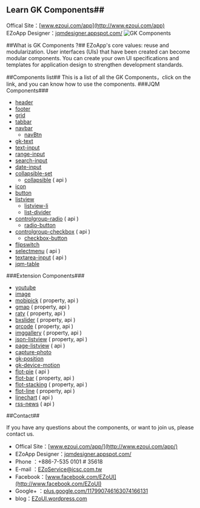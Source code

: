 ## Learn GK Components##
Offical Site：[www.ezoui.com/app](http://www.ezoui.com/app)  
EZoApp Designer：[jqmdesigner.appspot.com/](http://jqmdesigner.appspot.com/)
![GK Components](https://raw.githubusercontent.com/ezoapp/Learn-GK-Components/master/img/banner.jpg)
  
##What is GK Components ?##
EZoApp's core values: reuse and modularization. User interfaces (UIs) that have been created can become modular components. You can create your own UI specifications and templates for application design to strengthen development standards.

##Components list##
This is a list of all the GK Components，click on the link, and you can know how to use the components.
###JQM Components###
* [header](https://github.com/ezoapp/Learn-GK-Components/blob/master/docs/GKComponent-header.md)
* [footer](https://github.com/ezoapp/Learn-GK-Components/blob/master/docs/GKComponent-footer.md)
* [grid](https://github.com/ezoapp/Learn-GK-Components/blob/master/docs/GKComponent-grid.md)
* [tabbar](https://github.com/ezoapp/Learn-GK-Components/blob/master/docs/GKComponent-tabbar.md)
* [navbar](https://github.com/ezoapp/Learn-GK-Components/blob/master/docs/GKComponent-navbar.md)
	* [navBtn](https://github.com/ezoapp/Learn-GK-Components/blob/master/docs/GKComponent-navbtn.md)
* [gk-text](https://github.com/ezoapp/Learn-GK-Components/blob/master/docs/GKComponent-gk-text.md)
* [text-input](https://github.com/ezoapp/Learn-GK-Components/blob/master/docs/GKComponent-text-input.md) 
* [range-input](https://github.com/ezoapp/Learn-GK-Components/blob/master/docs/GKComponent-range-input.md)
* [search-input](https://github.com/ezoapp/Learn-GK-Components/blob/master/docs/GKComponent-search-input.md)
* [date-input](https://github.com/ezoapp/Learn-GK-Components/blob/master/docs/GKComponent-date-input.md)
* [collapsible-set](https://github.com/ezoapp/Learn-GK-Components/blob/master/docs/GKComponent-collapsible-set.md)
	* [collapsible](https://github.com/ezoapp/Learn-GK-Components/blob/master/docs/GKComponent-collapsible.md) ( api )
* [icon](https://github.com/ezoapp/Learn-GK-Components/blob/master/docs/GKComponent-icon.md)
* [button](https://github.com/ezoapp/Learn-GK-Components/blob/master/docs/GKComponent-button.md) 
* [listview](https://github.com/ezoapp/Learn-GK-Components/blob/master/docs/GKComponent-listview.md)
	* [listview-li](https://github.com/ezoapp/Learn-GK-Components/blob/master/docs/GKComponent-listview-li.md)
	* [list-divider](https://github.com/ezoapp/Learn-GK-Components/blob/master/docs/GKComponent-list-divider.md)
* [controlgroup-radio](https://github.com/ezoapp/Learn-GK-Components/blob/master/docs/GKComponent-controlgroup-radio.md) ( api )
	* [radio-button](https://github.com/ezoapp/Learn-GK-Components/blob/master/docs/GKComponent-radio-button.md)
* [controlgroup-checkbox](https://github.com/ezoapp/Learn-GK-Components/blob/master/docs/GKComponent-controlgroup-checkbox.md) ( api )
	* [checkbox-button](https://github.com/ezoapp/Learn-GK-Components/blob/master/docs/GKComponent-checkbox-button.md)
* [flipswitch](https://github.com/ezoapp/Learn-GK-Components/blob/master/docs/GKComponent-flipwitch.md)
* [selectmenu](https://github.com/ezoapp/Learn-GK-Components/blob/master/docs/GKComponent-selectmenu.md) ( api )
* [textarea-input](https://github.com/ezoapp/Learn-GK-Components/blob/master/docs/GKComponent-textarea-input.md) ( api )
* [jqm-table](https://github.com/ezoapp/Learn-GK-Components/blob/master/docs/GKComponent-jqm-table.md)

###Extension Components###
* [youtube](https://github.com/ezoapp/Learn-GK-Components/blob/master/docs/GKComponent-youtube.md)
* [image](https://github.com/ezoapp/Learn-GK-Components/blob/master/docs/GKComponent-image.md)
* [mobipick](https://github.com/ezoapp/Learn-GK-Components/blob/master/docs/GKComponent-mobipick.md) ( property, api )
* [gmap](https://github.com/ezoapp/Learn-GK-Components/blob/master/docs/GKComponent-gmap.md) ( property, api )
* [raty](https://github.com/ezoapp/Learn-GK-Components/blob/master/docs/GKComponent-raty.md) ( property, api )
* [bxslider](https://github.com/ezoapp/Learn-GK-Components/blob/master/docs/GKComponent-bxslider.md) ( property, api )
* [qrcode](https://github.com/ezoapp/Learn-GK-Components/blob/master/docs/GKComponent-qrcode.md) ( property, api )
* [imggallery](https://github.com/ezoapp/Learn-GK-Components/blob/master/docs/GKComponent-imggallery.md) ( property, api )
* [json-listview](https://github.com/ezoapp/Learn-GK-Components/blob/master/docs/GKComponent-json-listview.md) ( property, api )
* [page-listview](https://github.com/ezoapp/Learn-GK-Components/blob/master/docs/GKComponent-page-listview.md) ( api )
* [capture-photo](https://github.com/ezoapp/Learn-GK-Components/blob/master/docs/GKComponent-capture-photo.md)
* [gk-position](https://github.com/ezoapp/Learn-GK-Components/blob/master/docs/GKComponent-gk-position.md)
* [gk-device-motion](https://github.com/ezoapp/Learn-GK-Components/blob/master/docs/GKComponent-gk-device-motion.md)
* [flot-pie](https://github.com/ezoapp/Learn-GK-Components/blob/master/docs/GKComponent-flot-pie.md) ( api )
* [flot-bar](https://github.com/ezoapp/Learn-GK-Components/blob/master/docs/GKComponent-flot-bar.md) ( property, api )
* [flot-stacking](https://github.com/ezoapp/Learn-GK-Components/blob/master/docs/GKComponent-flot-stacking.md) ( property, api )
* [flot-line](https://github.com/ezoapp/Learn-GK-Components/blob/master/docs/GKComponent-flot-line.md) ( property, api )
* [linechart](https://github.com/ezoapp/Learn-GK-Components/blob/master/docs/GKComponent-linechart.md) ( api )
* [rss-news](https://github.com/ezoapp/Learn-GK-Components/blob/master/docs/GKComponent-rss-news.md) ( api )



##Contact##

If you have any questions about the components, or want to join us, please contact us.  

* Offical Site：[www.ezoui.com/app/](http://www.ezoui.com/app/)
* EZoApp Designer：[jqmdesigner.appspot.com/](http://jqmdesigner.appspot.com/)
* Phone ：+886-7-535 0101 # 35618
* E-mail ：[EZoService@icsc.com.tw](mailto:EZoService@icsc.com.tw)  
* Facebook：[www.facebook.com/EZoUI](http://www.facebook.com/EZoUI)  
* Google+ ：[plus.google.com/117990746163074166131](http://plus.google.com/117990746163074166131)  
* blog：[EZoUI.wordpress.com](http://EZoUI.wordpress.com)

